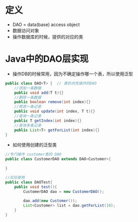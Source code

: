 # 定义

- DAO = data(base) access object
- 数据访问对象
- 操作数据库的时候，提供的对应的类

# Java中的DAO层实现

- 操作DB的时候常用，因为不确定操作哪一个表，所以使用泛型

```java
public class DAO<T> {  // 表的共性操作的DAO
	//添加一条数据
	public void add(T t){}
	//删除一条数据
	public boolean remove(int index){}
	//修改一条记录
	public void update(int index, T t){}
	//查询一条记录
	public T getIndex(int index){}
	//查询多条记录
	public List<T> getForList(int index){}
}
```

- 如何使用创建的泛型类

```java
//专门操作 customer表的 DAO
public class CustomerDAO extends DAO<Customer>{
  
}

//实际使用
public class DAOTest{
	public void test(){
		CustomerDAO dao = new CustomerDAO();
		
		dao.add(new Customer());
		List<Customer> list = dao.getForList(10);
	}
}
```


